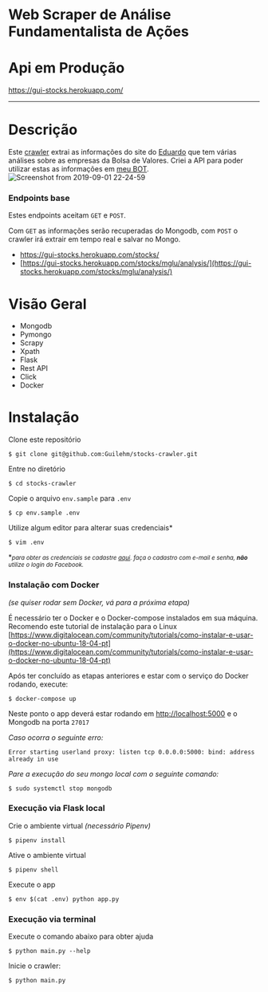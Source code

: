 # Web Scraper de Análise Fundamentalista de Ações


# Api em Produção
https://gui-stocks.herokuapp.com/


---

# Descrição

Este [crawler](https://github.com/Guilehm/stocks-crawler/blob/master/stocks_spider.py) extrai as informações do site do [Eduardo](https://eduardocavalcanti.com/) que tem várias análises sobre as empresas da Bolsa de Valores.
Criei a API para poder utilizar estas as informações em [meu BOT](https://github.com/Guilehm/dark-souls).
![Screenshot from 2019-09-01 22-24-59](https://user-images.githubusercontent.com/33688752/64085159-5c637d80-cd07-11e9-9c3e-c85809798ed7.png)


###  Endpoints base
Estes endpoints aceitam `GET` e `POST`.

Com `GET` as informações serão recuperadas do Mongodb, com `POST` o crawler irá extrair em tempo real e salvar no Mongo.
* https://gui-stocks.herokuapp.com/stocks/
* [https://gui-stocks.herokuapp.com/stocks/mglu/analysis/](https://gui-stocks.herokuapp.com/stocks/mglu/analysis/)

# Visão Geral

* Mongodb
* Pymongo
* Scrapy
* Xpath
* Flask
* Rest API
* Click
* Docker


# Instalação

Clone este repositório

    $ git clone git@github.com:Guilehm/stocks-crawler.git

Entre no diretório

    $ cd stocks-crawler
    
Copie o arquivo `env.sample` para `.env`

    $ cp env.sample .env
    
Utilize algum editor para alterar suas credenciais*

    $ vim .env
    
*<small>*para obter as credenciais se cadastre [aqui](https://eduardocavalcanti.com/cadastro/).
    faça o cadastro com e-mail e senha, <strong>não</strong> utilize o login do Facebook.*</small>
    
### Instalação com Docker
*(se quiser rodar sem Docker, vá para a próxima etapa)*

É necessário ter o Docker e o Docker-compose instalados em sua máquina.
Recomendo este tutorial de instalação para o Linux [https://www.digitalocean.com/community/tutorials/como-instalar-e-usar-o-docker-no-ubuntu-18-04-pt](https://www.digitalocean.com/community/tutorials/como-instalar-e-usar-o-docker-no-ubuntu-18-04-pt)

Após ter concluído as etapas anteriores e estar com o serviço do Docker rodando, execute:

    $ docker-compose up
    
Neste ponto o app deverá estar rodando em [http://localhost:5000](http://localhost:5000) e o Mongodb na porta `27017`

*Caso ocorra o seguinte erro:*
```
Error starting userland proxy: listen tcp 0.0.0.0:5000: bind: address already in use
```
*Pare a execução do seu mongo local com o seguinte comando:*

    $ sudo systemctl stop mongodb


### Execução via Flask local 

Crie o ambiente virtual *(necessário Pipenv)*

    $ pipenv install

Ative o ambiente virtual

    $ pipenv shell

Execute o app

    $ env $(cat .env) python app.py
    
### Execução via terminal

Execute o comando abaixo para obter ajuda

    $ python main.py --help

Inicie o crawler:

    $ python main.py
    
